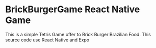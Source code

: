 # BrickBurgerGame React Native Game

This is a simple Tetris Game offer to Brick Burger Brazilian Food. This source code use React Native and Expo
